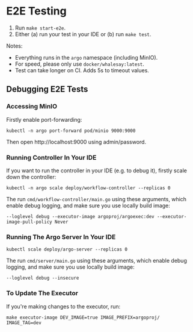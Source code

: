 # E2E Testing

1. Run `make start-e2e`.
2. Either (a) run your test in your IDE or (b) run `make test`.

Notes:

* Everything runs in the `argo` namespace (including MinIO). 
* For speed, please only use `docker/whalesay:latest`. 
* Test can take longer on CI. Adds 5s to timeout values.

## Debugging E2E Tests

### Accessing MinIO

Firstly enable port-forwarding:

```
kubectl -n argo port-forward pod/minio 9000:9000
```

Then open http://localhost:9000 using admin/password.

### Running Controller In Your IDE
 
If you want to run the controller in your IDE (e.g. to debug it), firstly scale down the controller:

```
kubectl -n argo scale deploy/workflow-controller --replicas 0
```

The run `cmd/workflow-controller/main.go` using these arguments, which enable debug logging, and make sure you use locally build image:

```
--loglevel debug --executor-image argoproj/argoexec:dev --executor-image-pull-policy Never
```

### Running The Argo Server In Your IDE

```
kubectl scale deploy/argo-server --replicas 0
```

The run `cmd/server/main.go` using these arguments, which enable debug logging, and make sure you use locally build image:

```
--loglevel debug --insecure
```


### To Update The Executor

If you're making changes to the executor, run:

```
make executor-image DEV_IMAGE=true IMAGE_PREFIX=argoproj/ IMAGE_TAG=dev 
```